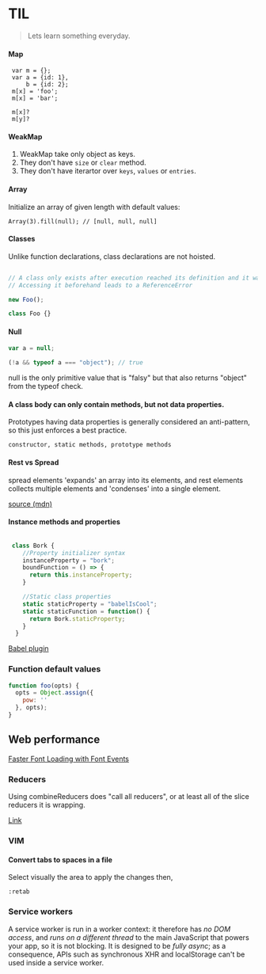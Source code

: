 # TIL

> Lets learn something everyday.

#### Map

```
 var m = {};
 var a = {id: 1},
     b = {id: 2};
 m[x] = 'foo';
 m[x] = 'bar';
 
 m[x]?
 m[y]?
```

#### WeakMap

1. WeakMap take only object as keys.
2. They don't have `size` or `clear` method.
3. They don't have iterartor over `keys`, `values` or `entries`.

#### Array

Initialize an array of given length with default values:

```
Array(3).fill(null); // [null, null, null]
```

#### Classes

Unlike function declarations, class declarations are not hoisted.

```js

// A class only exists after execution reached its definition and it was evaluated.
// Accessing it beforehand leads to a ReferenceError

new Foo();

class Foo {}

```

#### Null

```js
var a = null;

(!a && typeof a === "object"); // true
```

null is the only primitive value that is "falsy" but that also returns "object" from the typeof check.

#### A class body can only contain methods, but not data properties.


Prototypes having data properties is generally considered an anti-pattern, so this just enforces a best practice.

`constructor, static methods, prototype methods`

#### Rest vs Spread

spread elements 'expands' an array into its elements, and rest elements collects
multiple elements and 'condenses' into a single element.

[source (mdn)](https://developer.mozilla.org/en/docs/Web/JavaScript/Reference/Operators/Spread_operator)

#### Instance methods and properties

```js

 class Bork {
    //Property initializer syntax
    instanceProperty = "bork";
    boundFunction = () => {
      return this.instanceProperty;
    }

    //Static class properties
    static staticProperty = "babelIsCool";
    static staticFunction = function() {
      return Bork.staticProperty;
    }
  }
```
[Babel plugin](https://babeljs.io/docs/plugins/transform-class-properties/)

### Function default values

```js
function foo(opts) {
  opts = Object.assign({
    pow: ''
  }, opts);
}
```

## Web performance

[Faster Font Loading with Font Events](https://jonsuh.com/blog/font-loading-with-font-events/)


### Reducers

Using combineReducers does "call all reducers", or at least all of the slice reducers it is wrapping.

[Link](https://github.com/markerikson/redux/blob/structuring-reducers-page/docs/recipes/reducers/04-UsingCombineReducers.md)

### VIM

#### Convert tabs to spaces in a file

Select visually the area to apply the changes then,

`:retab`

### Service workers

A service worker is run in a worker context: it therefore has *no DOM access*,
and *runs on a different thread* to the main JavaScript that powers your app,
so it is not blocking. It is designed to be *fully async*; as a consequence,
APIs such as synchronous XHR and localStorage can't be used inside a service worker.
